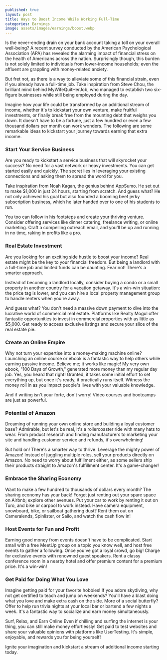 ```yaml
---
published: true
layout: post
title: Ways to Boost Income While Working Full-Time
categories: Earnings
image: assets/images/earnings/boost.webp
---
```

Is the never-ending drain on your bank account taking a toll on your overall well-being? A recent survey conducted by the American Psychological Association (APA) has revealed the alarming impact of financial stress on the health of Americans across the nation. Surprisingly though, this burden is not solely limited to individuals from lower-income households; even the affluent are grappling with money-related anxiety.

But fret not, as there is a way to alleviate some of this financial strain, even if you already have a full-time job. Take inspiration from Steve Chou, the brilliant mind behind MyWifeQuitHerJob, who managed to establish two six-figure businesses while still being employed during the day.

Imagine how your life could be transformed by an additional stream of income, whether it's to kickstart your own venture, make fruitful investments, or finally break free from the mounting debt that weighs you down. It doesn't have to be a fortune, just a few hundred or even a few thousand dollars per month can work wonders. The following are some remarkable ideas to kickstart your journey towards earning that extra income.

### Start Your Service Business 
Are you ready to kickstart a service business that will skyrocket your success? No need for a vast network or heavy investments. You can get started easily and quickly. The secret lies in leveraging your existing connections and asking them to spread the word for you.

Take inspiration from Noah Kagan, the genius behind AppSumo. He set out to make $1,000 in just 24 hours, starting from scratch. And guess what? He not only achieved his goal but also founded a booming beef jerky subscription business, which he later handed over to one of his students to run.

You too can follow in his footsteps and create your thriving venture. Consider offering services like dinner catering, freelance writing, or online marketing. Craft a compelling outreach email, and you'll be up and running in no time, raking in profits like a pro.

### Real Estate Investment
Are you looking for an exciting side hustle to boost your income? Real estate might be the key to your financial freedom. But being a landlord with a full-time job and limited funds can be daunting. Fear not! There's a smarter approach.

Instead of becoming a landlord locally, consider buying a condo or a small property in another country for a vacation getaway. It's a win-win situation: the price tag is lower, and you can hire a local property management group to handle renters when you're away.

And guess what? You don't need a massive down payment to dive into the lucrative world of commercial real estate. Platforms like Realty Mogul offer fantastic opportunities to invest in commercial properties with as little as $5,000. Get ready to access exclusive listings and secure your slice of the real estate pie.

### Create an Online Empire
Why not turn your expertise into a money-making machine online? Launching an online course or ebook is a fantastic way to help others while earning passive income. Believe me; it works like magic! My very own ebook, "100 Days of Growth," generated more money than my regular day job. Yes, you heard that right!
Granted, it takes some initial effort to set everything up, but once it's ready, it practically runs itself. Witness the money roll in as you impact people's lives with your valuable knowledge.

And if writing isn't your forte, don't worry! Video courses and bootcamps are just as powerful. 

### Potential of Amazon
Dreaming of running your own online store and building a loyal customer base? Admirable, but let's be real, it's a rollercoaster ride with many hats to wear. From product research and finding manufacturers to marketing your site and handling customer service and refunds, it's overwhelming!

But hold on! There's a smarter way to thrive. Leverage the mighty power of Amazon! Instead of juggling multiple roles, sell your products directly on Amazon. No need to worry about fulfillment either, as some sellers ship their products straight to Amazon's fulfillment center. It's a game-changer!

### Embrace the Sharing Economy
Want to make a few hundred to thousands of dollars every month? The sharing economy has your back! Forget just renting out your spare space on Airbnb; explore other avenues. Put your car to work by renting it out on Turo, and bike or carpool to work instead. Have camera equipment, snowboard, bike, or sailboat gathering dust? Rent them out on Cameralends, Spinlister, or Sailo, and watch the cash flow in!

### Host Events for Fun and Profit
Earning good money from events doesn't have to be complicated. Start small with a free MeetUp group on a topic you know well, and host free events to gather a following. Once you've got a loyal crowd, go big! Charge for exclusive events with renowned guest speakers. Rent a classy conference room in a nearby hotel and offer premium content for a premium price. It's a win-win!

### Get Paid for Doing What You Love
Imagine getting paid for your favorite hobbies! If you adore skydiving, why not get certified to teach and jump on weekends? You'll have a blast doing what you love and make extra cash on the side. More of a social butterfly? Offer to help run trivia nights at your local bar or bartend a few nights a week. It's a fantastic way to socialize and earn money simultaneously.

Surf, Relax, and Earn Online Even if chilling and surfing the internet is your thing, you can still make money effortlessly! Get paid to test websites and share your valuable opinions with platforms like UserTesting. It's simple, enjoyable, and rewards you for being yourself!

Ignite your imagination and kickstart a stream of additional income starting today.
